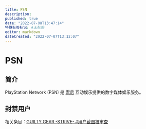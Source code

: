 ```yaml
---
title: PSN
description:
published: true
date: "2022-07-08T13:47:14"
特殊标签标记: #无标签
editor: markdown
dateCreated: "2022-07-07T13:12:07"
---
```


# PSN

## 简介

PlayStation Network (PSN) 是 [索尼][] 互动娱乐提供的数字媒体娱乐服务。

[索尼]: /company/Sony/index.md

## 封禁用户

相关条目：[GUILTY GEAR -STRIVE- \#用户截图被审查](/game/Guilty_Gear.md#用户截图被审查)
